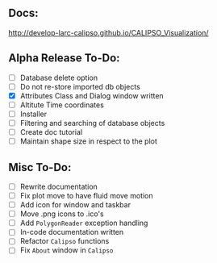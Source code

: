## Docs:

http://develop-larc-calipso.github.io/CALIPSO_Visualization/

## Alpha Release To-Do:

* [ ] Database delete option
* [ ] Do not re-store imported db objects
* [X] Attributes Class and Dialog window written
* [ ] Altitute Time coordinates
* [ ] Installer
* [ ] Filtering and searching of database objects
* [ ] Create doc tutorial
* [ ] Maintain shape size in respect to the plot

## Misc To-Do:

* [ ] Rewrite documentation
* [ ] Fix plot move to have fluid move motion
* [ ] Add icon for window and taskbar 
* [ ] Move .png icons to .ico's
* [ ] Add `PolygonReader` exception handling
* [ ] In-code documentation written
* [ ] Refactor `Calipso` functions
* [ ] Fix `About` window in `Calipso`
